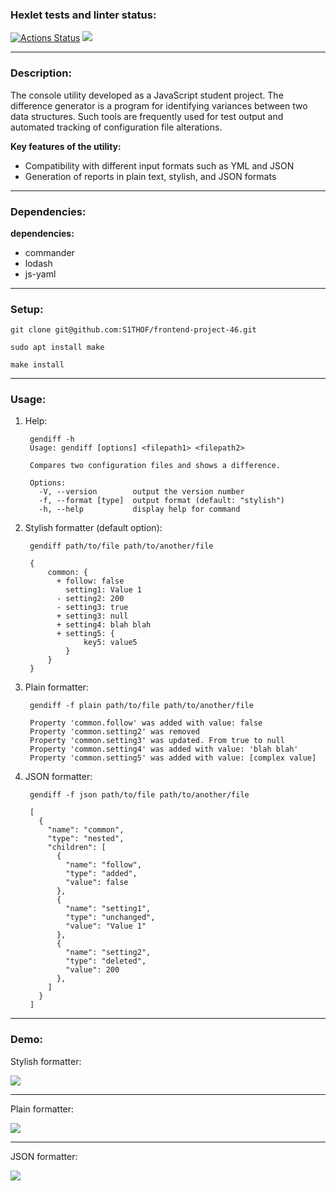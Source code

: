 ### Hexlet tests and linter status:
[![Actions Status](https://github.com/S1THOF/frontend-project-46/actions/workflows/hexlet-check.yml/badge.svg)](https://github.com/S1THOF/frontend-project-46/actions)
<a href="https://codeclimate.com/github/S1THOF/frontend-project-46/maintainability"><img src="https://api.codeclimate.com/v1/badges/ebff09b2dc0018c1fbbf/maintainability" /></a>

---

### Description:
The console utility developed as a JavaScript student project. The difference generator is a program for identifying variances between two data structures. Such tools are frequently used for test output and automated tracking of configuration file alterations.

**Key features of the utility:**
* Compatibility with different input formats such as YML and JSON
* Generation of reports in plain text, stylish, and JSON formats

---

### Dependencies:
**dependencies:**
* commander
* lodash
* js-yaml

---

### Setup:
```
git clone git@github.com:S1THOF/frontend-project-46.git
```
```
sudo apt install make
```
```
make install
```

---

### Usage:
1. Help:

        gendiff -h
        Usage: gendiff [options] <filepath1> <filepath2> 

        Compares two configuration files and shows a difference.

        Options:
          -V, --version        output the version number
          -f, --format [type]  output format (default: "stylish")
          -h, --help           display help for command

2. Stylish formatter (default option):

        gendiff path/to/file path/to/another/file

        {
            common: {
              + follow: false
                setting1: Value 1
              - setting2: 200
              - setting3: true
              + setting3: null
              + setting4: blah blah
              + setting5: {
                    key5: value5
                }
            }
        }


3. Plain formatter:

        gendiff -f plain path/to/file path/to/another/file

        Property 'common.follow' was added with value: false
        Property 'common.setting2' was removed
        Property 'common.setting3' was updated. From true to null
        Property 'common.setting4' was added with value: 'blah blah'
        Property 'common.setting5' was added with value: [complex value]


4. JSON formatter:

        gendiff -f json path/to/file path/to/another/file

        [
          {
            "name": "common",
            "type": "nested",
            "children": [
              {
                "name": "follow",
                "type": "added",
                "value": false
              },
              {
                "name": "setting1",
                "type": "unchanged",
                "value": "Value 1"
              },
              {
                "name": "setting2",
                "type": "deleted",
                "value": 200
              },
            ]
          }
        ]

---
### Demo:
Stylish formatter:

<a href="https://asciinema.org/a/ZEAlJgQOqj2eCgw8QdI2c50QV" target="_blank"><img src="https://asciinema.org/a/ZEAlJgQOqj2eCgw8QdI2c50QV.svg" /></a>

---
Plain formatter:

<a href="https://asciinema.org/a/2Ta5br9O3NR89jqGscgFzkZnW" target="_blank"><img src="https://asciinema.org/a/2Ta5br9O3NR89jqGscgFzkZnW.svg" /></a>

---
JSON formatter:

<a href="https://asciinema.org/a/PC3lGot9mdXlu2fVEHSXanZ59" target="_blank"><img src="https://asciinema.org/a/PC3lGot9mdXlu2fVEHSXanZ59.svg" /></a>
